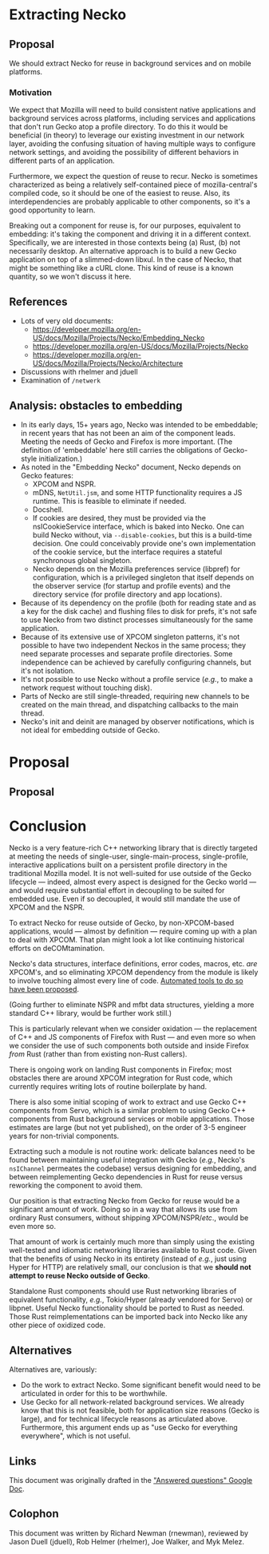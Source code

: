 
# Extracting Necko

## Proposal

We should extract Necko for reuse in background services and on mobile platforms.

### Motivation

We expect that Mozilla will need to build consistent native applications and background services across platforms, including services and applications that don't run Gecko atop a profile directory. To do this it would be beneficial (in theory) to leverage our existing investment in our network layer, avoiding the confusing situation of having multiple ways to configure network settings, and avoiding the possibility of different behaviors in different parts of an application.

Furthermore, we expect the question of reuse to recur. Necko is sometimes characterized as being a relatively self-contained piece of mozilla-central's compiled code, so it should be one of the easiest to reuse. Also, its interdependencies are probably applicable to other components, so it's a good opportunity to learn.

Breaking out a component for reuse is, for our purposes, equivalent to embedding: it's taking the component and driving it in a different context. Specifically, we are interested in those contexts being (a) Rust, (b) not necessarily desktop. An alternative approach is to build a new Gecko application on top of a slimmed-down libxul. In the case of Necko, that might be something like a cURL clone. This kind of reuse is a known quantity, so we won't discuss it here.

## References

* Lots of very old documents:
  * <https://developer.mozilla.org/en-US/docs/Mozilla/Projects/Necko/Embedding_Necko>
  * <https://developer.mozilla.org/en-US/docs/Mozilla/Projects/Necko>
  * <https://developer.mozilla.org/en-US/docs/Mozilla/Projects/Necko/Architecture> 
* Discussions with rhelmer and jduell
* Examination of `/netwerk`

## Analysis: obstacles to embedding

* In its early days, 15+ years ago, Necko was intended to be embeddable; in recent years that has not been an aim of the component leads. Meeting the needs of Gecko and Firefox is more important. (The definition of 'embeddable' here still carries the obligations of Gecko-style initialization.)
* As noted in the "Embedding Necko" document, Necko depends on Gecko features:
  - XPCOM and NSPR.
  - mDNS, `NetUtil.jsm`, and some HTTP functionality requires a JS runtime. This is feasible to eliminate if needed.
  - Docshell.
  - If cookies are desired, they must be provided via the nsICookieService interface, which is baked into Necko. One can build Necko without, via `--disable-cookies`, but this is a build-time decision. One could conceivably provide one's own implementation of the cookie service, but the interface requires a stateful synchronous global singleton.
  - Necko depends on the Mozilla preferences service (libpref) for configuration, which is a privileged singleton that itself depends on the observer service (for startup and profile events) and the directory service (for profile directory and app locations).
* Because of its dependency on the profile (both for reading state and as a key for the disk cache) and flushing files to disk for prefs, it's not safe to use Necko from two distinct processes simultaneously for the same application.
* Because of its extensive use of XPCOM singleton patterns, it's not possible to have two independent Neckos in the same process; they need separate processes and separate profile directories. Some independence can be achieved by carefully configuring channels, but it's not isolation.
* It's not possible to use Necko without a profile service (*e.g.*, to make a network request without touching disk).
* Parts of Necko are still single-threaded, requiring new channels to be created on the main thread, and dispatching callbacks to the main thread.
* Necko's init and deinit are managed by observer notifications, which is not ideal for embedding outside of Gecko.

# Proposal
## Proposal
# Conclusion

Necko is a very feature-rich C++ networking library that is directly targeted at meeting the needs of single-user, single-main-process, single-profile, interactive applications built on a persistent profile directory in the traditional Mozilla model. It is not well-suited for use outside of the Gecko lifecycle — indeed, almost every aspect is designed for the Gecko world — and would require substantial effort in decoupling to be suited for embedded use. Even if so decoupled, it would still mandate the use of XPCOM and the NSPR.

To extract Necko for reuse outside of Gecko, by non-XPCOM-based applications, would — almost by definition — require coming up with a plan to deal with XPCOM. That plan might look a lot like continuing historical efforts on deCOMtamination.

Necko's data structures, interface definitions, error codes, macros, etc. *are* XPCOM's, and so eliminating XPCOM dependency from the module is likely to involve touching almost every line of code. [Automated tools to do so have been proposed](https://brendaneich.com/2006/10/mozilla-2/).

(Going further to eliminate NSPR and mfbt data structures, yielding a more standard C++ library, would be further work still.)

This is particularly relevant when we consider oxidation — the replacement of C++ and JS components of Firefox with Rust — and even more so when we consider the use of such components both outside and inside Firefox *from* Rust (rather than from existing non-Rust callers).

There is ongoing work on landing Rust components in Firefox; most obstacles there are around XPCOM integration for Rust code, which currently requires writing lots of routine boilerplate by hand.

There is also some initial scoping of work to extract and use Gecko C++ components from Servo, which is a similar problem to using Gecko C++ components from Rust background services or mobile applications. Those estimates are large (but not yet published), on the order of 3-5 engineer years for non-trivial components.

Extracting such a module is not routine work: delicate balances need to be found between maintaining useful integration with Gecko (*e.g.*, Necko's `nsIChannel` permeates the codebase) versus designing for embedding, and between reimplementing Gecko dependencies in Rust for reuse versus reworking the component to avoid them.

Our position is that extracting Necko from Gecko for reuse would be a significant amount of work. Doing so in a way that allows its use from ordinary Rust consumers, without shipping XPCOM/NSPR/*etc*., would be even more so.

That amount of work is certainly much more than simply using the existing well-tested and idiomatic networking libraries available to Rust code. Given that the benefits of using Necko in its entirety (instead of *e.g.*, just using Hyper for HTTP) are relatively small, our conclusion is that we **should not attempt to reuse Necko outside of Gecko**.

Standalone Rust components should use Rust networking libraries of equivalent functionality, *e.g.*, Tokio/Hyper (already vendored for Servo) or libpnet. Useful Necko functionality should be ported to Rust as needed. Those Rust reimplementations can be imported back into Necko like any other piece of oxidized code.

## Alternatives

Alternatives are, variously:

* Do the work to extract Necko. Some significant benefit would need to be articulated in order for this to be worthwhile.
* Use Gecko for all network-related background services. We already know that this is not feasible, both for application size reasons (Gecko is large), and for technical lifecycle reasons as articulated above. Furthermore, this argument ends up as "use Gecko for everything everywhere", which is not useful.

## Links

This document was originally drafted in the ["Answered questions" Google Doc](https://docs.google.com/document/d/1RIMbe0yJGNywFTf1n5ka35JpLtrkE3lHz8iip6jH_VE/edit#).

## Colophon

This document was written by Richard Newman (rnewman), reviewed by Jason Duell (jduell), Rob Helmer (rhelmer), Joe Walker, and Myk Melez.
